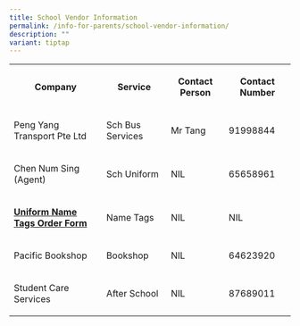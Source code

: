 ```yaml
---
title: School Vendor Information
permalink: /info-for-parents/school-vendor-information/
description: ""
variant: tiptap
---
```

<table><tbody><tr><th rowspan="1" colspan="1"><p>Company</p></th><th rowspan="1" colspan="1"><p>Service</p></th><th rowspan="1" colspan="1"><p>Contact Person</p></th><th rowspan="1" colspan="1"><p>Contact Number</p></th></tr><tr><td rowspan="1" colspan="1"><p>Peng Yang Transport Pte Ltd</p></td><td rowspan="1" colspan="1"><p>Sch Bus Services</p></td><td rowspan="1" colspan="1"><p>Mr Tang</p></td><td rowspan="1" colspan="1"><p>91998844</p></td></tr><tr><td rowspan="1" colspan="1"><p>Chen Num Sing (Agent)</p></td><td rowspan="1" colspan="1"><p>Sch Uniform</p></td><td rowspan="1" colspan="1"><p>NIL</p></td><td rowspan="1" colspan="1"><p>65658961</p></td></tr><tr><td rowspan="1" colspan="1"><p><strong><a href="/files/2021%20Name%20Tag%20BTPS.pdf" rel="noopener noreferrer" target="_blank">Uniform Name Tags Order Form</a></strong></p></td><td rowspan="1" colspan="1"><p>Name Tags</p></td><td rowspan="1" colspan="1"><p>NIL</p></td><td rowspan="1" colspan="1"><p>NIL</p></td></tr><tr><td rowspan="1" colspan="1"><p>Pacific Bookshop</p></td><td rowspan="1" colspan="1"><p>Bookshop</p></td><td rowspan="1" colspan="1"><p>NIL</p></td><td rowspan="1" colspan="1"><p>64623920</p></td></tr><tr><td rowspan="1" colspan="1"><p>Student Care Services</p></td><td rowspan="1" colspan="1"><p>After School</p></td><td rowspan="1" colspan="1"><p>NIL</p></td><td rowspan="1" colspan="1"><p>87689011</p></td></tr></tbody></table><p><br></p>
